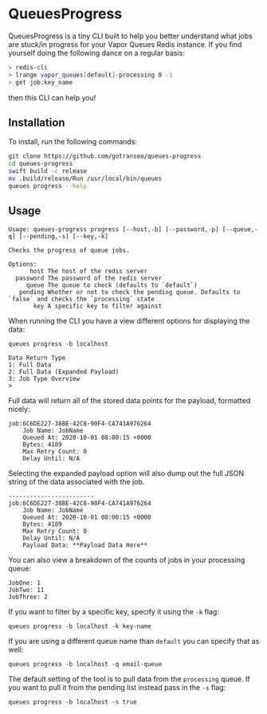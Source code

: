 # QueuesProgress

QueuesProgress is a tiny CLI built to help you better understand what jobs are stuck/in progress for your Vapor Queues Redis instance. If you find yourself doing the following dance on a regular basis:

```sh
> redis-cli
> lrange vapor_queues[default]-processing 0 -1
> get job:key_name
```

then this CLI can help you!

## Installation 

To install, run the following commands: 

```sh
git clone https://github.com/gotranseo/queues-progress
cd queues-progress 
swift build -c release 
mv .build/release/Run /usr/local/bin/queues
queues progress --help
```

## Usage 

```
Usage: queues-progress progress [--host,-b] [--password,-p] [--queue,-q] [--pending,-s] [--key,-k]

Checks the progress of queue jobs.

Options:
      host The host of the redis server
  password The password of the redis server
     queue The queue to check (defaults to `default`)
   pending Whether or not to check the pending queue. Defaults to `false` and checks the `processing` state
       key A specific key to filter against
```

When running the CLI you have a view different options for displaying the data:

```
queues progress -b localhost

Data Return Type
1: Full Data
2: Full Data (Expanded Payload)
3: Job Type Overview
> 
```

Full data will return all of the stored data points for the payload, formatted nicely: 

```
job:6C6DE227-38BE-42C8-90F4-CA741A976264
    Job Name: JobName
    Queued At: 2020-10-01 08:00:15 +0000
    Bytes: 4189
    Max Retry Count: 0
    Delay Until: N/A
```

Selecting the expanded payload option will also dump out the full JSON string of the data associated with the job.

```
------------------------
job:6C6DE227-38BE-42C8-90F4-CA741A976264
    Job Name: JobName
    Queued At: 2020-10-01 08:00:15 +0000
    Bytes: 4189
    Max Retry Count: 0
    Delay Until: N/A
    Payload Data: **Payload Data Here**
```

You can also view a breakdown of the counts of jobs in your processing queue:

```
JobOne: 1
JobTwo: 11
JobThree: 2
```

If you want to filter by a specific key, specify it using the `-k` flag:

`queues progress -b localhost -k key-name`

If you are using a different queue name than `default` you can specify that as well:

`queues progress -b localhost -q email-queue`

The default setting of the tool is to pull data from the `processing` queue. If you want to pull it from the pending list instead pass in the `-s` flag:

`queues progress -b localhost -s true`
